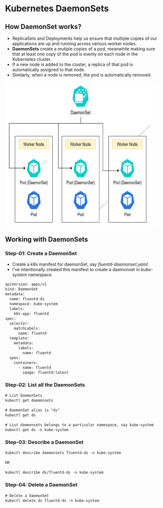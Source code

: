 # Kubernetes DaemonSets

## How DaemonSet works?

- ReplicaSets and Deployments help us ensure that multiple copies of our applications are up and running across various worker nodes.
- **DaemonSets** create a mutiple copies of a pod, meanwhile making sure that at least one copy of the pod is evenly on each node in the Kubernetes cluster.
- If a new node is added to the cluster, a replica of that pod is automatically assigned to that node.
- Similarly, when a node is removed, the pod is automatically removed.

<img src="images/daemonset.png" width="700" height="470">

## Working with DaemonSets

### Step-01: Create a DaemonSet

- Create a k8s manifest for daemonSet, say _fluentd-daemonset.yaml_.
- I've intentionally created this manifest to create a daemonset in _kube-system_ namespace.

```
apiVersion: apps/v1
kind: DaemonSet
metadata:
  name: fluentd-ds
  namespace: kube-system
  labels:
    k8s-app: fluentd
spec:
  selector:
    matchLabels:
      name: fluentd
  template:
    metadata:
      labels:
        name: fluentd
  spec:
    containers:
      - name: fluentd
        image: fluentd:latest
```

### Step-02: List all the DaemonSets

```
# List DaemonSets
kubectl get daemonsets

# DaemonSet alias is "ds"
kubectl get ds

# List daemonsets belongs to a particular namespace, say kube-system
kubectl get ds -n kube-system
```

### Step-03: Describe a DaemonSet

```
kubectl describe daemonsets fluentd-ds -n kube-system

OR

kubectl describe ds/fluentd-ds -n kube-system
```

### Step-04: Delete a DaemonSet

```
# Delete a DaemonSet
kubectl delete ds fluentd-ds -n kube-system

```
